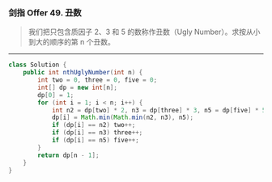 ### 剑指 Offer 49. 丑数

>我们把只包含质因子 2、3 和 5 的数称作丑数（Ugly Number）。求按从小到大的顺序的第 n 个丑数。
***
```java
class Solution {
    public int nthUglyNumber(int n) {
        int two = 0, three = 0, five = 0;
        int[] dp = new int[n];
        dp[0] = 1;
        for (int i = 1; i < n; i++) {
            int n2 = dp[two] * 2, n3 = dp[three] * 3, n5 = dp[five] * 5;
            dp[i] = Math.min(Math.min(n2, n3), n5);
            if (dp[i] == n2) two++;
            if (dp[i] == n3) three++;
            if (dp[i] == n5) five++;
        }
        return dp[n - 1];
    }
}
```